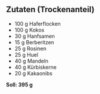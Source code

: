 ## Zutaten (Trockenanteil)
- 100 g Haferflocken
- 100 g Kokos
- 30 g Hanfsamen
- 15 g Berberitzen
- 25 g Rosinen
- 25 g Huel
- 40 g Mandeln
- 40 g Kürbiskerne
- 20 g Kakaonibs

**Soll: 395 g**